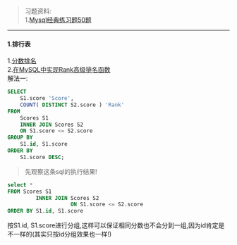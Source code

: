 

> 习题资料:<br>
> 1.[Mysql经典练习题50题](https://blog.csdn.net/original_recipe/article/details/91958663) <br>






---
#### 1.排行表
1.[分数排名](https://leetcode-cn.com/problems/rank-scores/description/) <br>
2.[在MySQL中实现Rank高级排名函数](https://blog.csdn.net/qq686867/article/details/79355760?utm_medium=distribute.pc_relevant_t0.none-task-blog-2%7Edefault%7EBlogCommendFromMachineLearnPai2%7Edefault-1.control&depth_1-utm_source=distribute.pc_relevant_t0.none-task-blog-2%7Edefault%7EBlogCommendFromMachineLearnPai2%7Edefault-1.control) <br>
解法一:<br>
```sql
SELECT
    S1.score 'Score',
    COUNT( DISTINCT S2.score ) 'Rank'
FROM
    Scores S1
    INNER JOIN Scores S2
    ON S1.score <= S2.score
GROUP BY
    S1.id, S1.score
ORDER BY
    S1.score DESC;
```
> 先观察这条sql的执行结果!
```sql
select *
FROM Scores S1
         INNER JOIN Scores S2
                    ON S1.score <= S2.score
ORDER BY S1.id, S1.score
```
按S1.id, S1.score进行分组,这样可以保证相同分数也不会分到一组,因为id肯定是不一样的(其实只按id分组效果也一样!)
